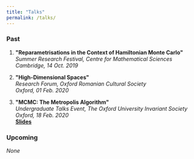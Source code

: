 ```yaml
---
title: "Talks"
permalink: /talks/
---
```

  
### Past
1. **"Reparametrisations in the Context of Hamiltonian Monte Carlo"**   
*Summer Research Festival, Centre for Mathematical Sciences*  
*Cambridge, 14 Oct. 2019* 

2. **"High-Dimensional Spaces"**  
*Research Forum, Oxford Romanian Cultural Society*  
*Oxford, 01 Feb. 2020*  

3. **"MCMC: The Metropolis Algorithm"**    
*Undergraduate Talks Event, The Oxford University Invariant Society*  
*Oxford, 18 Feb. 2020*  
**[Slides](../MCMC_Invariants.pdf)**

### Upcoming
*None*